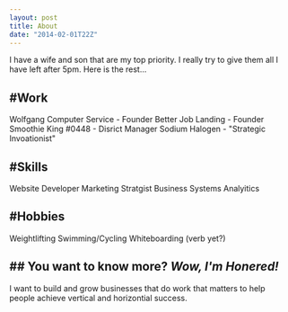 ```yaml
---
layout: post
title: About
date: "2014-02-01T22Z"
---
```


I have a wife and son that are my top priority. I really try to give them all I have left after 5pm. Here is the rest...

## #Work

Wolfgang Computer Service - Founder
Better Job Landing - Founder
Smoothie King #0448 - Disrict Manager
Sodium Halogen - "Strategic Invoationist"

## #Skills

Website Developer
Marketing Stratgist
Business Systems Analyitics

## #Hobbies

Weightlifting
Swimming/Cycling
Whiteboarding (verb yet?)

## ## You want to know more? _Wow, I'm Honered!_

I want to build and grow businesses that do work that matters to help people achieve vertical and horizontial success.
